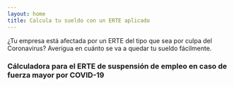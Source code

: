 ```yaml
---
layout: home
title: Calcula tu sueldo con un ERTE aplicado
---
```



¿Tu empresa está afectada por un ERTE del tipo que sea por culpa del Coronavirus? Averigua en cuánto se va a quedar tu sueldo fácilmente.

### Cálculadora para el ERTE de suspensión de empleo en caso de fuerza mayor por COVID-19
